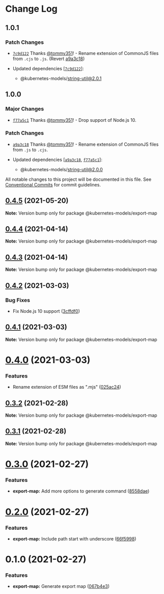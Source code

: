 # Change Log

## 1.0.1

### Patch Changes

- [`7c9d122`](https://github.com/tommy351/kubernetes-models-ts/commit/7c9d122689a55b644eb87b1661eb63c412302440) Thanks [@tommy351](https://github.com/tommy351)! - Rename extension of CommonJS files from `.cjs` to `.js`. (Revert [a9a3c18](https://github.com/tommy351/kubernetes-models-ts/commit/a9a3c189111b1f4c6975f1c53cde69e724c6f35b))

- Updated dependencies [[`7c9d122`](https://github.com/tommy351/kubernetes-models-ts/commit/7c9d122689a55b644eb87b1661eb63c412302440)]:
  - @kubernetes-models/string-util@2.0.1

## 1.0.0

### Major Changes

- [`f77a5c1`](https://github.com/tommy351/kubernetes-models-ts/commit/f77a5c154b093aaaccdb74ce309076f9dedf3cc9) Thanks [@tommy351](https://github.com/tommy351)! - Drop support of Node.js 10.

### Patch Changes

- [`a9a3c18`](https://github.com/tommy351/kubernetes-models-ts/commit/a9a3c189111b1f4c6975f1c53cde69e724c6f35b) Thanks [@tommy351](https://github.com/tommy351)! - Rename extension of CommonJS files from `.js` to `.cjs`.

- Updated dependencies [[`a9a3c18`](https://github.com/tommy351/kubernetes-models-ts/commit/a9a3c189111b1f4c6975f1c53cde69e724c6f35b), [`f77a5c1`](https://github.com/tommy351/kubernetes-models-ts/commit/f77a5c154b093aaaccdb74ce309076f9dedf3cc9)]:
  - @kubernetes-models/string-util@2.0.0

All notable changes to this project will be documented in this file.
See [Conventional Commits](https://conventionalcommits.org) for commit guidelines.

## [0.4.5](https://github.com/tommy351/kubernetes-models-ts/compare/@kubernetes-models/export-map@0.4.4...@kubernetes-models/export-map@0.4.5) (2021-05-20)

**Note:** Version bump only for package @kubernetes-models/export-map

## [0.4.4](https://github.com/tommy351/kubernetes-models-ts/compare/@kubernetes-models/export-map@0.4.3...@kubernetes-models/export-map@0.4.4) (2021-04-14)

**Note:** Version bump only for package @kubernetes-models/export-map

## [0.4.3](https://github.com/tommy351/kubernetes-models-ts/compare/@kubernetes-models/export-map@0.4.2...@kubernetes-models/export-map@0.4.3) (2021-04-14)

**Note:** Version bump only for package @kubernetes-models/export-map

## [0.4.2](https://github.com/tommy351/kubernetes-models-ts/compare/@kubernetes-models/export-map@0.4.1...@kubernetes-models/export-map@0.4.2) (2021-03-03)

### Bug Fixes

- Fix Node.js 10 support ([3cffdf0](https://github.com/tommy351/kubernetes-models-ts/commit/3cffdf0d0a0efc24fcc959d20c8bca657385488f))

## [0.4.1](https://github.com/tommy351/kubernetes-models-ts/compare/@kubernetes-models/export-map@0.4.0...@kubernetes-models/export-map@0.4.1) (2021-03-03)

**Note:** Version bump only for package @kubernetes-models/export-map

# [0.4.0](https://github.com/tommy351/kubernetes-models-ts/compare/@kubernetes-models/export-map@0.3.2...@kubernetes-models/export-map@0.4.0) (2021-03-03)

### Features

- Rename extension of ESM files as ".mjs" ([025ac24](https://github.com/tommy351/kubernetes-models-ts/commit/025ac24948a07f2d48cc3fe4d3b6329749bc5c3a))

## [0.3.2](https://github.com/tommy351/kubernetes-models-ts/compare/@kubernetes-models/export-map@0.3.1...@kubernetes-models/export-map@0.3.2) (2021-02-28)

**Note:** Version bump only for package @kubernetes-models/export-map

## [0.3.1](https://github.com/tommy351/kubernetes-models-ts/compare/@kubernetes-models/export-map@0.3.0...@kubernetes-models/export-map@0.3.1) (2021-02-28)

**Note:** Version bump only for package @kubernetes-models/export-map

# [0.3.0](https://github.com/tommy351/kubernetes-models-ts/compare/@kubernetes-models/export-map@0.2.0...@kubernetes-models/export-map@0.3.0) (2021-02-27)

### Features

- **export-map:** Add more options to generate command ([8558dae](https://github.com/tommy351/kubernetes-models-ts/commit/8558daedd09894c2098fa16dfd103858aeb40d5a))

# [0.2.0](https://github.com/tommy351/kubernetes-models-ts/compare/@kubernetes-models/export-map@0.1.0...@kubernetes-models/export-map@0.2.0) (2021-02-27)

### Features

- **export-map:** Include path start with underscore ([66f5998](https://github.com/tommy351/kubernetes-models-ts/commit/66f5998b5f5207778890ac0d10c4989845469292))

# 0.1.0 (2021-02-27)

### Features

- **export-map:** Generate export map ([067b4e3](https://github.com/tommy351/kubernetes-models-ts/commit/067b4e303c0f662e113fc2ee65e8edf36a86c958))
